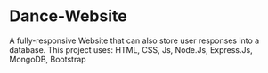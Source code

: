 # Dance-Website
A fully-responsive Website that can also store user responses into a database. This project uses: HTML, CSS, Js, Node.Js, Express.Js, MongoDB, Bootstrap
